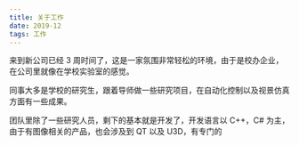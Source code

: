 ```yaml
---
title: 关于工作
date: 2019-12
tags: 工作
---
```


来到新公司已经 3 周时间了，这是一家氛围非常轻松的环境，由于是校办企业，在公司里就像在学校实验室的感觉。

同事大多是学校的研究生，跟着导师做一些研究项目，在自动化控制以及视景仿真方面有一些成果。

团队里除了一些研究人员，剩下的基本就是开发了，开发语言以 C++，C# 为主，由于有图像相关的产品，也会涉及到 QT 以及 U3D，有专门的

